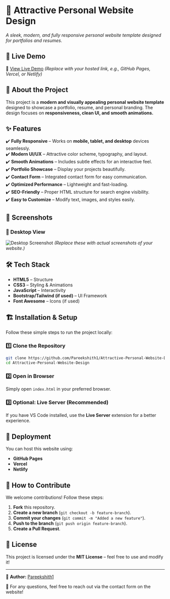 # 📌 Attractive Personal Website Design

*A sleek, modern, and fully responsive personal website template designed for portfolios and resumes.*

## 🚀 Live Demo
🔗 [View Live Demo](#) *(Replace with your hosted link, e.g., GitHub Pages, Vercel, or Netlify)*

## 📖 About the Project
This project is a **modern and visually appealing personal website template** designed to showcase a portfolio, resume, and personal branding. The design focuses on **responsiveness, clean UI, and smooth animations.**

## ✨ Features
✔️ **Fully Responsive** – Works on **mobile, tablet, and desktop** devices seamlessly.  
✔️ **Modern UI/UX** – Attractive color scheme, typography, and layout.  
✔️ **Smooth Animations** – Includes subtle effects for an interactive feel.  
✔️ **Portfolio Showcase** – Display your projects beautifully.  
✔️ **Contact Form** – Integrated contact form for easy communication.  
✔️ **Optimized Performance** – Lightweight and fast-loading.  
✔️ **SEO-Friendly** – Proper HTML structure for search engine visibility.  
✔️ **Easy to Customize** – Modify text, images, and styles easily.

## 📸 Screenshots
### 🌟 Desktop View
![Desktop Screenshot](https://via.placeholder.com/1000x600?text=Desktop+View)
*(Replace these with actual screenshots of your website.)*

## 🛠️ Tech Stack
- **HTML5** – Structure
- **CSS3** – Styling & Animations
- **JavaScript** – Interactivity
- **Bootstrap/Tailwind (if used)** – UI Framework
- **Font Awesome** – Icons (if used)

## 🏗️ Installation & Setup
Follow these simple steps to run the project locally:

### 1️⃣ Clone the Repository
```bash
git clone https://github.com/Pareekshith1/Attractive-Personal-Website-Design.git
cd Attractive-Personal-Website-Design
```

### 2️⃣ Open in Browser
Simply open `index.html` in your preferred browser.

### 3️⃣ Optional: Live Server (Recommended)
If you have VS Code installed, use the **Live Server** extension for a better experience.

## 🚀 Deployment
You can host this website using:
- **GitHub Pages**
- **Vercel**
- **Netlify**

## 📌 How to Contribute
We welcome contributions! Follow these steps:
1. **Fork** this repository.
2. **Create a new branch** (`git checkout -b feature-branch`).
3. **Commit your changes** (`git commit -m "Added a new feature"`).
4. **Push to the branch** (`git push origin feature-branch`).
5. **Create a Pull Request**.

## 📜 License
This project is licensed under the **MIT License** – feel free to use and modify it!

---
🔹 **Author:** [Pareekshith1](https://github.com/Pareekshith1)  

📩 For any questions, feel free to reach out via the contact form on the website!


